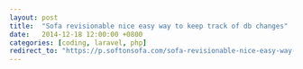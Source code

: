 ```yaml
---
layout: post
title:  "Sofa revisionable nice easy way to keep track of db changes"
date:   2014-12-18 12:00:00 +0800
categories: [coding, laravel, php]
redirect_to: "https://p.softonsofa.com/sofa-revisionable-nice-easy-way-to-keep-track-of-db-changes/"
---
```

